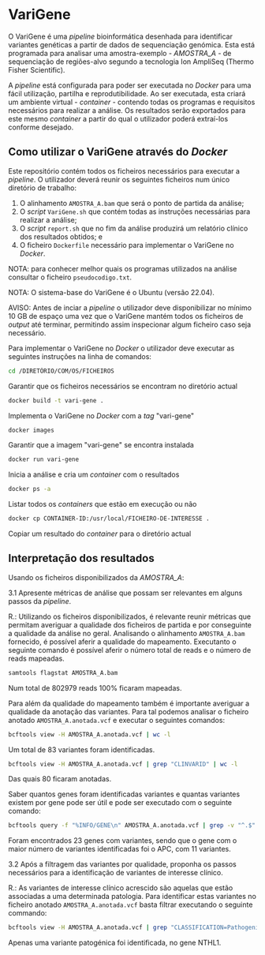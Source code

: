 # VariGene

O VariGene é uma *pipeline* bioinformática desenhada para identificar variantes genéticas a partir de dados de sequenciação genómica. Esta está programada para analisar uma amostra-exemplo - *AMOSTRA_A* - de sequenciação de regiões-alvo segundo a tecnologia Ion AmpliSeq (Thermo Fisher Scientific).

A *pipeline* está configurada para poder ser executada no *Docker* para uma fácil utilização, partilha e reprodutibilidade. Ao ser executada, esta criará um ambiente virtual - *container* - contendo todas os programas e requisitos necessários para realizar a análise. Os resultados serão exportados para este mesmo *container* a partir do qual o utilizador poderá extraí-los conforme desejado.

## Como utilizar o VariGene através do *Docker*

Este repositório contém todos os ficheiros necessários para executar a *pipeline*. O utilizador deverá reunir os seguintes ficheiros num único diretório de trabalho:

  1. O alinhamento `AMOSTRA_A.bam` que será o ponto de partida da análise;
  2. O *script* `VariGene.sh` que contém todas as instruções necessárias para realizar a análise;
  3. O *script* `report.sh` que no fim da análise produzirá um relatório clínico dos resultados obtidos; e
  4. O ficheiro `Dockerfile` necessário para implementar o VariGene no *Docker*.

NOTA: para conhecer melhor quais os programas utilizados na análise consultar o ficheiro `pseudocodigo.txt`.

NOTA: O sistema-base do VariGene é o Ubuntu (versão 22.04).

AVISO: Antes de inciar a *pipeline* o utilizador deve disponibilizar no mínimo 10 GB de espaço uma vez que o VariGene mantém todos os ficheiros de *output* até terminar, permitindo assim inspecionar algum ficheiro caso seja necessário.

Para implementar o VariGene no *Docker* o utilizador deve executar as seguintes instruções na linha de comandos:

```bash
cd /DIRETÓRIO/COM/OS/FICHEIROS
```

Garantir que os ficheiros necessários se encontram no diretório actual

```bash
docker build -t vari-gene .
```

Implementa o VariGene no *Docker* com a *tag* "vari-gene"

```bash
docker images
```

Garantir que a imagem "vari-gene" se encontra instalada

```bash
docker run vari-gene
```

Inicia a análise e cria um *container* com o resultados

```bash
docker ps -a
```

Listar todos os *containers* que estão em execução ou não

```bash
docker cp CONTAINER-ID:/usr/local/FICHEIRO-DE-INTERESSE .
```

Copiar um resultado do *container* para o diretório actual


## Interpretação dos resultados

Usando os ficheiros disponibilizados da *AMOSTRA_A*:

  3.1 Apresente métricas de análise que possam ser relevantes em alguns passos da *pipeline*.

  R.: Utilizando os ficheiros disponibilizados, é relevante reunir métricas que permitam averiguar a qualidade dos ficheiros de partida e por conseguinte a qualidade da análise no geral. Analisando o alinhamento `AMOSTRA_A.bam` fornecido, é possível aferir a qualidade do mapeamento.
  Executanto o seguinte comando é possível aferir o número total de reads e o número de reads mapeadas.
  
  ```bash
  samtools flagstat AMOSTRA_A.bam
  ```
  
  Num total de 802979 reads 100% ficaram mapeadas.
  
  Para além da qualidade do mapeamento também é importante averiguar a qualidade da anotação das variantes. Para tal podemos analisar o ficheiro anotado `AMOSTRA_A.anotada.vcf` e executar o seguintes comandos:
  
  ```bash
  bcftools view -H AMOSTRA_A.anotada.vcf | wc -l
  ```
  
  Um total de 83 variantes foram identificadas.

  ```bash
  bcftools view -H AMOSTRA_A.anotada.vcf | grep "CLINVARID" | wc -l
  ```
  
  Das quais 80 ficaram anotadas.
  
  Saber quantos genes foram identificadas variantes e quantas variantes existem por gene pode ser útil e pode ser executado com o seguinte comando:
  
  ```bash
  bcftools query -f "%INFO/GENE\n" AMOSTRA_A.anotada.vcf | grep -v "^.$" | cut -d ":" -f 1 | uniq -c
  ```
  
  Foram encontrados 23 genes com variantes, sendo que o gene com o maior número de variantes identificadas foi o APC, com 11 variantes.

  3.2 Após a filtragem das variantes por qualidade, proponha os passos necessários para a identificação de variantes de interesse clínico.

  R.: As variantes de interesse clínico acrescido são aquelas que estão associadas a uma determinada patologia. Para identificar estas variantes no ficheiro anotado `AMOSTRA_A.anotada.vcf` basta filtrar executando o seguinte commando:

   ```bash
  bcftools view -H AMOSTRA_A.anotada.vcf | grep "CLASSIFICATION=Pathogenic"
  ```
  
  Apenas uma variante patogénica foi identificada, no gene NTHL1.
  
      
